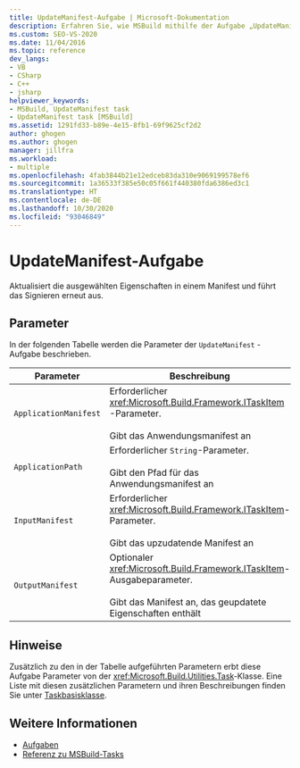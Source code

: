 ```yaml
---
title: UpdateManifest-Aufgabe | Microsoft-Dokumentation
description: Erfahren Sie, wie MSBuild mithilfe der Aufgabe „UpdateManifest“ ausgewählte Eigenschaften in einem Manifest aktualisiert und eine erneute Signierung durchführt.
ms.custom: SEO-VS-2020
ms.date: 11/04/2016
ms.topic: reference
dev_langs:
- VB
- CSharp
- C++
- jsharp
helpviewer_keywords:
- MSBuild, UpdateManifest task
- UpdateManifest task [MSBuild]
ms.assetid: 1291fd33-b89e-4e15-8fb1-69f9625cf2d2
author: ghogen
ms.author: ghogen
manager: jillfra
ms.workload:
- multiple
ms.openlocfilehash: 4fab3844b21e12edceb83da310e9069199578ef6
ms.sourcegitcommit: 1a36533f385e50c05f661f440380fda6386ed3c1
ms.translationtype: HT
ms.contentlocale: de-DE
ms.lasthandoff: 10/30/2020
ms.locfileid: "93046849"
---
```

# <a name="updatemanifest-task"></a>UpdateManifest-Aufgabe

Aktualisiert die ausgewählten Eigenschaften in einem Manifest und führt das Signieren erneut aus.

## <a name="parameters"></a>Parameter

 In der folgenden Tabelle werden die Parameter der `UpdateManifest` -Aufgabe beschrieben.

|Parameter|Beschreibung|
|---------------|-----------------|
|`ApplicationManifest`|Erforderlicher <xref:Microsoft.Build.Framework.ITaskItem> -Parameter.<br /><br /> Gibt das Anwendungsmanifest an|
|`ApplicationPath`|Erforderlicher `String`-Parameter.<br /><br /> Gibt den Pfad für das Anwendungsmanifest an|
|`InputManifest`|Erforderlicher <xref:Microsoft.Build.Framework.ITaskItem>-Parameter.<br /><br /> Gibt das upzudatende Manifest an|
|`OutputManifest`|Optionaler <xref:Microsoft.Build.Framework.ITaskItem>-Ausgabeparameter.<br /><br /> Gibt das Manifest an, das geupdatete Eigenschaften enthält|

## <a name="remarks"></a>Hinweise

 Zusätzlich zu den in der Tabelle aufgeführten Parametern erbt diese Aufgabe Parameter von der <xref:Microsoft.Build.Utilities.Task>-Klasse. Eine Liste mit diesen zusätzlichen Parametern und ihren Beschreibungen finden Sie unter [Taskbasisklasse](../msbuild/task-base-class.md).

## <a name="see-also"></a>Weitere Informationen

- [Aufgaben](../msbuild/msbuild-tasks.md)
- [Referenz zu MSBuild-Tasks](../msbuild/msbuild-task-reference.md)